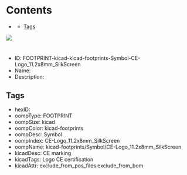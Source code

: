 



Contents
========

* [](#)
	* [Tags](#tags)
  
![][im]
# 

- ID: FOOTPRINT-kicad-kicad-footprints-Symbol-CE-Logo_11.2x8mm_SilkScreen
- Name: 
- Description: 

## Tags

- hexID: 
- oompType: FOOTPRINT
- oompSize: kicad
- oompColor: kicad-footprints
- oompDesc: Symbol
- oompIndex: CE-Logo_11.2x8mm_SilkScreen
- oompName: kicad-footprints/Symbol/CE-Logo_11.2x8mm_SilkScreen
- kicadDesc: CE marking
- kicadTags: Logo CE certification
- kicadAttr: exclude_from_pos_files exclude_from_bom



[im]: image.png
